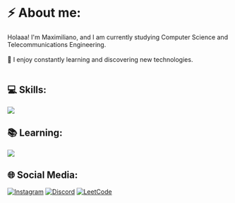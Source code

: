 # ⚡ About me:
Holaaa! I'm Maximiliano, and I am currently studying Computer Science and Telecommunications Engineering.<br><br>🚀 I enjoy constantly learning and discovering new technologies.<br><br>

## 💻 Skills:
![](https://skillicons.dev/icons?i=cpp,python,java,postgresql)

## 📚 Learning:
![](https://skillicons.dev/icons?i=nginx,aws,html,css,bootstrap,js,r)

## 🌐 Social Media:
[![Instagram](https://img.shields.io/badge/Instagram-%23E4405F.svg?logo=Instagram&logoColor=white)](https://instagram.com/m.adonnis)   [![Discord](https://img.shields.io/badge/Discord-%237289DA.svg?logo=discord&logoColor=white)](https://discord.gg/https://discord.gg/kGM82BPpeE)  [![LeetCode](https://img.shields.io/badge/LeetCode-%23FFA116.svg?logo=LeetCode&logoColor=white)](https://leetcode.com/u/maxxeee/)
